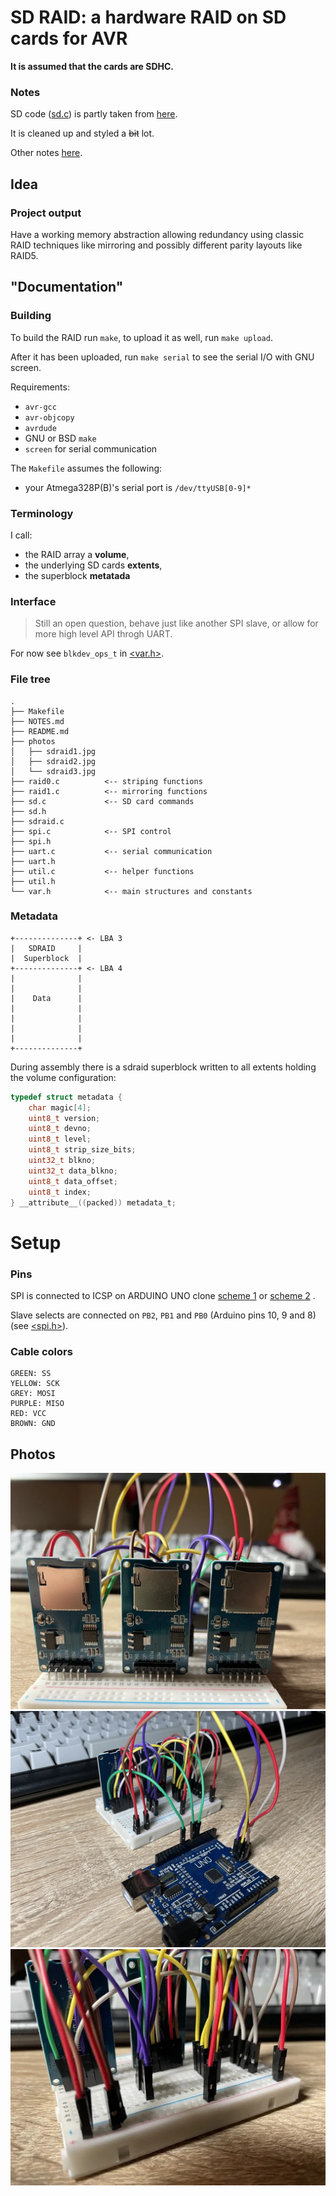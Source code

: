 SD RAID: a hardware RAID on SD cards for AVR
============================================

**It is assumed that the cards are SDHC.**

### Notes

SD code ([sd.c](./sd.c)) is partly taken from [here](https://github.com/i350/ATMEGA328P-SD-Card-FAT32-SPI-ATMEL-Studio/tree/master).

It is cleaned up and styled a ~~bit~~ lot.

Other notes [here](./NOTES.md).

## Idea

### Project output

Have a working memory abstraction allowing redundancy using classic
RAID techniques like mirroring and possibly different parity
layouts like RAID5.

## "Documentation"

### Building

To build the RAID run `make`, to upload it as well, run `make upload`.

After it has been uploaded, run `make serial` to see the serial I/O with
GNU screen.

Requirements:

- `avr-gcc`
- `avr-objcopy`
- `avrdude`
- GNU or BSD `make`
- `screen` for serial communication

The `Makefile` assumes the following:

- your Atmega328P(B)'s serial port is `/dev/ttyUSB[0-9]*`

### Terminology

I call:
- the RAID array a **volume**,
- the underlying SD cards **extents**,
- the superblock **metatada**

### Interface

> Still an open question, behave just like another SPI slave,
or allow for more high level API throgh UART.

For now see `blkdev_ops_t` in [<var.h>](./var.h).

### File tree

```
.
├── Makefile
├── NOTES.md
├── README.md
├── photos
│   ├── sdraid1.jpg
│   ├── sdraid2.jpg
│   └── sdraid3.jpg
├── raid0.c          <-- striping functions
├── raid1.c          <-- mirroring functions
├── sd.c             <-- SD card commands
├── sd.h
├── sdraid.c
├── spi.c            <-- SPI control
├── spi.h
├── uart.c           <-- serial communication
├── uart.h
├── util.c           <-- helper functions
├── util.h
└── var.h            <-- main structures and constants
```

### Metadata

```
+--------------+ <- LBA 3
|   SDRAID     |
|  Superblock  |
+--------------+ <- LBA 4
|              |
|              |
|    Data      |
|              |
|              |
|              |
|              |
+--------------+
```

During assembly there is a sdraid superblock written to all
extents holding the volume configuration:

```c
typedef struct metadata {
	char magic[4];
	uint8_t version;
	uint8_t devno;
	uint8_t level;
	uint8_t strip_size_bits;
	uint32_t blkno;
	uint32_t data_blkno;
	uint8_t data_offset;
	uint8_t index;
} __attribute__((packed)) metadata_t;
```


# Setup

### Pins

SPI is connected to ICSP on ARDUINO UNO clone
[scheme 1](https://jgaurorawiki.com/_media/a5/arduino-icsp.jpg)
or [scheme 2](https://www.olimex.com/Products/AVR/Programmers/AVR-ICSP/resources/AVR-ICSP.gif)
.

Slave selects are connected on `PB2`, `PB1` and `PB0` (Arduino pins 10, 9 and 8)
(see [<spi.h>](./spi.h)).


### Cable colors

```
GREEN: SS
YELLOW: SCK
GREY: MOSI
PURPLE: MISO
RED: VCC
BROWN: GND
```

## Photos

![sdrai photo3](photos/sdraid3.jpg)
![sdrai photo1](photos/sdraid1.jpg)
![sdrai photo2](photos/sdraid2.jpg)
